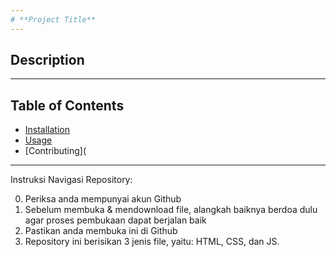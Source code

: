 ```yaml
---
# **Project Title**
---
```

## **Description**
---
## **Table of Contents**

- [Installation](#installation)
- [Usage](#usage)
- [Contributing](
---


Instruksi Navigasi Repository:

0. Periksa anda mempunyai akun Github
1. Sebelum membuka & mendownload file, alangkah baiknya berdoa dulu agar proses pembukaan dapat berjalan baik 
2. Pastikan anda membuka ini di Github
3. Repository ini berisikan 3 jenis file, yaitu: HTML, CSS, dan JS.
